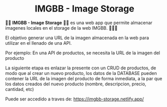 <h1 align="center">IMGBB - Image Storage</h1>

📸📸 **IMGBB - Image Storage** 📸📸 es una web app que permite almacenar imagenes locales en el storage de la web IMGBB. 📸📸📸

El objetivo generar una URL de la imagen almacenada en la web para utilizar en el llenado de una API.

Por ejemplo: En una API de productos, se necesita la URL de la imagen del producto 

La siguiente etapa es enlazar la presente con un CRUD de productos, de modo que al crear un nuevo producto, los datos de la DATABASE pueden contener la URL de la imagen del producto de forma inmediata, a la par que los datos creados del nuevo producto (nombre, descripcion, precio, cantidad, etc)

Puede ser accedido a traves de: <a href="https://imgbb-storage.netlify.app/" target="_blank">https://imgbb-storage.netlify.app/</a>
